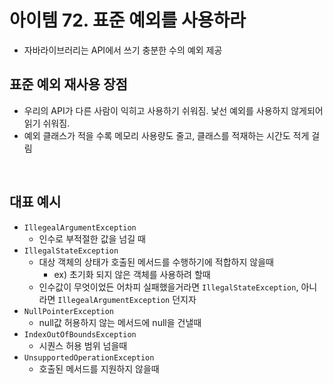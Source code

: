 # 아이템 72. 표준 예외를 사용하라

- 자바라이브러리는 API에서 쓰기 충분한 수의 예외 제공

## 표준 예외 재사용 장점
- 우리의 API가 다른 사람이 익히고 사용하기 쉬워짐. 낯선 예외를 사용하지 않게되어 읽기 쉬워짐.
- 예외 클래스가 적을 수록 메모리 사용량도 줄고, 클래스를 적재하는 시간도 적게 걸림

<br/>

## 대표 예시
- `IllegealArgumentException`
  - 인수로 부적절한 값을 넘길 때
- `IllegalStateException`
  - 대상 객체의 상태가 호출된 메서드를 수행하기에 적합하지 않을때
    - ex) 초기화 되지 않은 객체를 사용하려 할때
  - 인수값이 무엇이었든 어차피 실패했을거라면 `IllegalStateException`, 아니라면 `IllegealArgumentException` 던지자
- `NullPointerException`
  - null값 허용하지 않는 메서드에 null을 건낼때
- `IndexOutOfBoundsException`
  - 시퀀스 허용 범위 넘을때 
- `UnsupportedOperationException`
  - 호출된 메서드를 지원하지 않을때